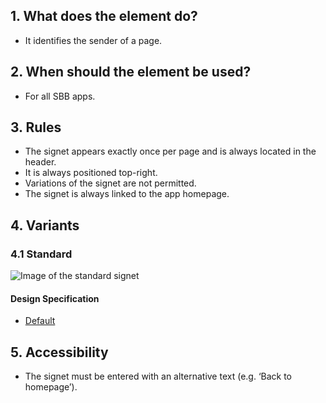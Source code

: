 ## 1. What does the element do?
*   It identifies the sender of a page.

## 2. When should the element be used?
*   For all SBB apps.

## 3. Rules
*   The signet appears exactly once per page and is always located in the header.
*   It is always positioned top-right.
*   Variations of the signet are not permitted.
*   The signet is always linked to the app homepage.


## 4. Variants

### 4.1 Standard
![Image of the standard signet](https://raw.githubusercontent.com/sbb-design-systems/sbb-design-system/master/mobile/elements/brand/images/ME04_Signet.png 'class: image')

#### Design Specification
*   [Default](https://sbb.invisionapp.com/d/main#/console/14051805/313166952/inspect)

## 5. Accessibility
*   The signet must be entered with an alternative text (e.g. ‘Back to homepage’).